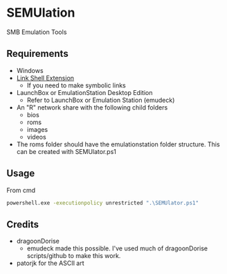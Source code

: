# SEMUlation
SMB Emulation Tools


## Requirements
- Windows
- [Link Shell Extension](https://schinagl.priv.at/nt/hardlinkshellext/linkshellextension.html)
    - If you need to make symbolic links
- LaunchBox or EmulationStation Desktop Edition
	- Refer to LaunchBox or Emulation Station (emudeck)
- An "R" network share with the following child folders
	- bios
	- roms
	- images
	- videos
- The roms folder should have the emulationstation folder structure. This can be created with SEMUlator.ps1

## Usage
From cmd
```cmd
powershell.exe -executionpolicy unrestricted ".\SEMUlator.ps1"
```

## Credits
- dragoonDorise
	- emudeck made this possible. I've used much of dragoonDorise scripts/github to make this work.
- patorjk for the ASCII art
